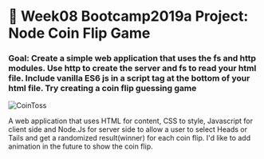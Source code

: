 # 💸 Week08 Bootcamp2019a Project: Node Coin Flip Game

### Goal: Create a simple web application that uses the fs and http modules. Use http to create the server and fs to read your html file. Include vanilla ES6 js in a script tag at the bottom of your html file. Try creating a coin flip guessing game

![CoinToss](coinFlip.jpg)

A web application that uses HTML for content, CSS to style, Javascript for client side and Node.Js for server side to allow a user to select Heads or Tails and get a randomized result(winner) for each coin flip. I'd like to add animation in the future to show the coin flip. 
